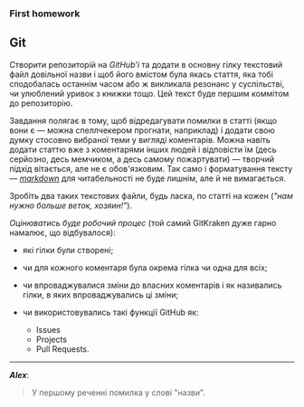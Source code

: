 ### **First homework**
## Git

Створити репозиторій на _GitHub'і_ та додати в основну гілку текстовий файл довільної назви
і щоб його вмістом була якась стаття, яка тобі сподобалась останнім часом або ж викликала
резонанс у суспільстві, чи улюблений уривок з книжки тощо. Цей текст буде першим коммітом
до репозиторію.

Завдання полягає в тому, щоб відредагувати помилки в статті (якщо вони є — можна
спеллчекером прогнати, наприклад) і додати свою думку стосовно вибраної теми у вигляді
коментарів. Можна навіть додати статтю вже з коментарями інших людей і відповісти їм (десь
серйозно, десь мемчиком, а десь самому пожартувати) — творчий підхід вітається, але не є
обов'язковим. Так само і форматування тексту — [_markdown_](https://guides.github.com/features/mastering-markdown/)
для читабельності не буде лишнім,
але й не вимагається.

Зробіть два таких текстових файли, будь ласка, по статті на кожен (_"нам нужно больше
веток, хозяин!"_).

_Оцінюватись буде робочий процес_ 
(той самий GitKraken дуже гарно намалює, що відбувалося):

* які гілки були створені;

* чи для кожного коментаря була окрема гілка чи одна для всіх;

* чи впроваджувалися зміни до власних коментарів і як називались гілки, в яких
впроваджувались ці зміни;

* чи використовувались такі функції GitHub як: 
	- Issues 
	- Projects 
	- Pull Requests.

-----------------------
**_Alex_**:

> У першому реченні помилка у слові "назви".
